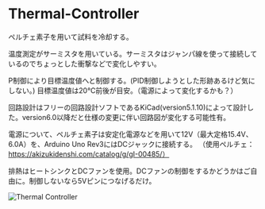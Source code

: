 # Thermal-Controller

ペルチェ素子を用いて試料を冷却する。

温度測定がサーミスタを用いている。サーミスタはジャンパ線を使って接続しているのでちょっとした衝撃などで変化しやすい。

P制御により目標温度値へと制御する。(PID制御しようとした形跡あるけど気にしない。)
目標温度値は20℃前後が目安。（電源によって変化するかも？）

回路設計はフリーの回路設計ソフトであるKiCad(version5.1.10)によって設計した。version6.0以降だと仕様の変更に伴い回路図が変化する可能性有。

電源について、ペルチェ素子は安定化電源などを用いて12V（最大定格15.4V、6.0A）を、Arduino Uno Rev3にはDCジャックに接続する。
（使用ペルチェ：https://akizukidenshi.com/catalog/g/gI-00485/）

排熱はヒートシンクとDCファンを使用。DCファンの制御をするかどうかはご自由に。制御しないなら5Vピンにつなげるだけ。


![Thermal Controller](https://user-images.githubusercontent.com/93374196/148498312-875e0447-890c-46a1-96a4-8ddcfb0f29f7.jpg)


